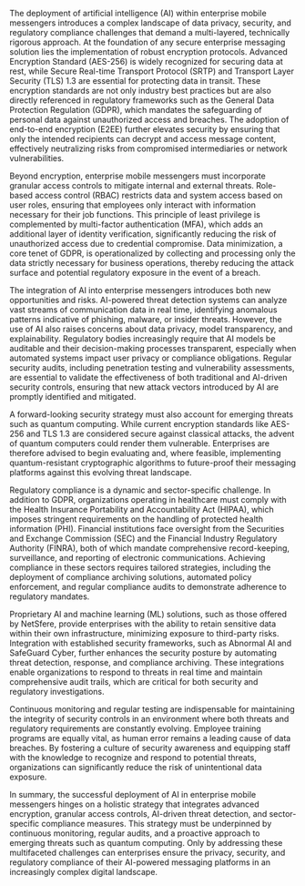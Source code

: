 The deployment of artificial intelligence (AI) within enterprise mobile messengers introduces a complex landscape of data privacy, security, and regulatory compliance challenges that demand a multi-layered, technically rigorous approach. At the foundation of any secure enterprise messaging solution lies the implementation of robust encryption protocols. Advanced Encryption Standard (AES-256) is widely recognized for securing data at rest, while Secure Real-time Transport Protocol (SRTP) and Transport Layer Security (TLS) 1.3 are essential for protecting data in transit. These encryption standards are not only industry best practices but are also directly referenced in regulatory frameworks such as the General Data Protection Regulation (GDPR), which mandates the safeguarding of personal data against unauthorized access and breaches. The adoption of end-to-end encryption (E2EE) further elevates security by ensuring that only the intended recipients can decrypt and access message content, effectively neutralizing risks from compromised intermediaries or network vulnerabilities.

Beyond encryption, enterprise mobile messengers must incorporate granular access controls to mitigate internal and external threats. Role-based access control (RBAC) restricts data and system access based on user roles, ensuring that employees only interact with information necessary for their job functions. This principle of least privilege is complemented by multi-factor authentication (MFA), which adds an additional layer of identity verification, significantly reducing the risk of unauthorized access due to credential compromise. Data minimization, a core tenet of GDPR, is operationalized by collecting and processing only the data strictly necessary for business operations, thereby reducing the attack surface and potential regulatory exposure in the event of a breach.

The integration of AI into enterprise messengers introduces both new opportunities and risks. AI-powered threat detection systems can analyze vast streams of communication data in real time, identifying anomalous patterns indicative of phishing, malware, or insider threats. However, the use of AI also raises concerns about data privacy, model transparency, and explainability. Regulatory bodies increasingly require that AI models be auditable and their decision-making processes transparent, especially when automated systems impact user privacy or compliance obligations. Regular security audits, including penetration testing and vulnerability assessments, are essential to validate the effectiveness of both traditional and AI-driven security controls, ensuring that new attack vectors introduced by AI are promptly identified and mitigated.

A forward-looking security strategy must also account for emerging threats such as quantum computing. While current encryption standards like AES-256 and TLS 1.3 are considered secure against classical attacks, the advent of quantum computers could render them vulnerable. Enterprises are therefore advised to begin evaluating and, where feasible, implementing quantum-resistant cryptographic algorithms to future-proof their messaging platforms against this evolving threat landscape.

Regulatory compliance is a dynamic and sector-specific challenge. In addition to GDPR, organizations operating in healthcare must comply with the Health Insurance Portability and Accountability Act (HIPAA), which imposes stringent requirements on the handling of protected health information (PHI). Financial institutions face oversight from the Securities and Exchange Commission (SEC) and the Financial Industry Regulatory Authority (FINRA), both of which mandate comprehensive record-keeping, surveillance, and reporting of electronic communications. Achieving compliance in these sectors requires tailored strategies, including the deployment of compliance archiving solutions, automated policy enforcement, and regular compliance audits to demonstrate adherence to regulatory mandates.

Proprietary AI and machine learning (ML) solutions, such as those offered by NetSfere, provide enterprises with the ability to retain sensitive data within their own infrastructure, minimizing exposure to third-party risks. Integration with established security frameworks, such as Abnormal AI and SafeGuard Cyber, further enhances the security posture by automating threat detection, response, and compliance archiving. These integrations enable organizations to respond to threats in real time and maintain comprehensive audit trails, which are critical for both security and regulatory investigations.

Continuous monitoring and regular testing are indispensable for maintaining the integrity of security controls in an environment where both threats and regulatory requirements are constantly evolving. Employee training programs are equally vital, as human error remains a leading cause of data breaches. By fostering a culture of security awareness and equipping staff with the knowledge to recognize and respond to potential threats, organizations can significantly reduce the risk of unintentional data exposure.

In summary, the successful deployment of AI in enterprise mobile messengers hinges on a holistic strategy that integrates advanced encryption, granular access controls, AI-driven threat detection, and sector-specific compliance measures. This strategy must be underpinned by continuous monitoring, regular audits, and a proactive approach to emerging threats such as quantum computing. Only by addressing these multifaceted challenges can enterprises ensure the privacy, security, and regulatory compliance of their AI-powered messaging platforms in an increasingly complex digital landscape.